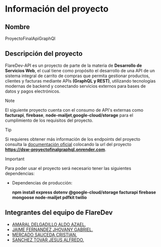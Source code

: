 # Información del proyecto
## Nombre
ProyectoFinalApiGraphQl

## Descripción del proyecto
FlareDev-API es un proyecto de parte de la materia de **Desarrollo de Servicios Web**, el cual tiene como propósito el desarrollo de una API de un sistema integral de carrito de compras que permita gestionar productos, clientes y facturas mediante APIs **(GraphQL y REST)**, utilizando tecnologías modernas de backend y conectando servicios externos para bases de datos y pagos electrónicos.

> [!NOTE]
> El siguiente proyecto cuenta con el consumo de API's externas como **facturapi**, **firebase**, **node-mailjet**,**google-cloud/storage** para el cumplimiento de los requisitos del proyecto.

> [!TIP]
> Si requieres obtener más información de los endpoints del proyecto consulta la  [documentación oficial](https://studio.apollographql.com/sandbox/schema/reference) colocando la url del proyecto **https://dsw-proyectofinalgraphql.onrender.com**.

> [!IMPORTANT]
> Para poder usar el proyecto será necesario tener las siguientes dependencias:
> - Dependencias de producción:
>
>   **npm install express dotenv @google-cloud/storage facturapi firebase mongoose node-mailjet pdfkit twilio**

## Integrantes del equipo de **FlareDev**
- [AMARAL DELGADILLO ALDO AZAEL.](https://github.com/AzaelAD)
- [JAIME FERNANDEZ JHOVANY GABRIEL.](https://github.com/JhovanyITT)
- [MERCADO SAUCEDA CRISTIAN.](https://github.com/CrissCross20)
- [SANCHEZ TOVAR JESUS ALFREDO.](https://github.com/baNanoIT)
